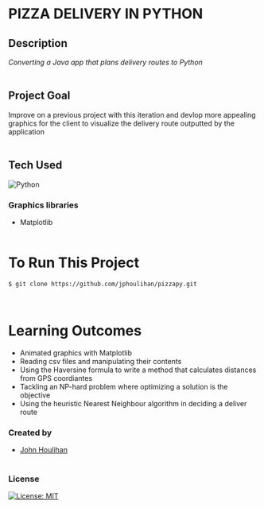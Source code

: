 # **PIZZA DELIVERY IN PYTHON** 

## **Description** 
_Converting a Java app that plans delivery routes to Python_<br/><br/>

## **Project Goal**
Improve on a previous project with this iteration and devlop more appealing graphics for the client to visualize the delivery route outputted by the application<br/><br/>

## **Tech Used**<br/>
![Python](https://img.shields.io/badge/python-3670A0?style=for-the-badge&logo=python&logoColor=ffdd54)

### Graphics libraries
* Matplotlib
<br/><br/>


# **To Run This Project**

```
$ git clone https://github.com/jphoulihan/pizzapy.git
```
<br/>

# **Learning Outcomes**
* Animated graphics with Matplotlib
* Reading csv files and manipulating their contents
* Using the Haversine formula to write a method that calculates distances from GPS coordiantes
* Tackling an NP-hard problem where optimizing a solution is the objective
* Using the heuristic Nearest Neighbour algorithm in deciding a deliver route  

### **Created by**

- [John Houlihan](https://github.com/jphoulihan "Visit John's GitHub")<br/><br/>

### **License**

[![License: MIT](https://img.shields.io/badge/License-MIT-yellow.svg)](https://opensource.org/licenses/MIT)